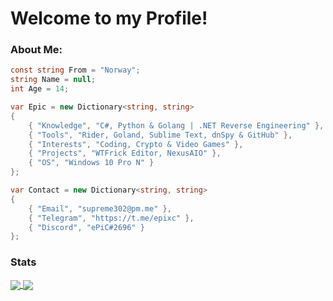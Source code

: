 # Welcome to my Profile!
### About Me:
```csharp
const string From = "Norway";
string Name = null;
int Age = 14;

var Epic = new Dictionary<string, string>
{
    { "Knowledge", "C#, Python & Golang | .NET Reverse Engineering" },
    { "Tools", "Rider, Goland, Sublime Text, dnSpy & GitHub" },
    { "Interests", "Coding, Crypto & Video Games" },
    { "Projects", "WTFrick Editor, NexusAIO" },
    { "OS", "Windows 10 Pro N" }
};

var Contact = new Dictionary<string, string>
{
    { "Email", "supreme302@pm.me" },
    { "Telegram", "https://t.me/epixc" },
    { "Discord", "ePiC#2696" }
};
```
### Stats
<a href="https://github.com/epic6969/epic6969">
    <img align="center" src="https://github-readme-stats.vercel.app/api/top-langs/?username=ePiC6969&layout=compact&theme=onedark"/>
</a>

<a href="https://github.com/epic6969/epic6969">
  <img align="center" src=https://github-readme-stats.vercel.app/api?username=ePiC6969&theme=onedark"/>
</a>
